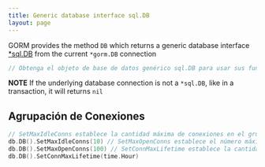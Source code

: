 ```yaml
---
title: Generic database interface sql.DB
layout: page
---
```

GORM provides the method `DB` which returns a generic database interface [*sql.DB](http://golang.org/pkg/database/sql/#DB) from the current `*gorm.DB` connection

```go
// Obtenga el objeto de base de datos genérico sql.DB para usar sus funciones db.DB() // Ping db.DB().Ping()
```

**NOTE** If the underlying database connection is not a `*sql.DB`, like in a transaction, it will returns `nil`

## Agrupación de Conexiones

```go
// SetMaxIdleConns establece la cantidad máxima de conexiones en el grupo de conexiones inactivas.
db.DB().SetMaxIdleConns(10) // SetMaxOpenConns establece el número máximo de conexiones abiertas en la base de datos.
db.DB().SetMaxOpenConns(100) // SetConnMaxLifetime establece la cantidad máxima de tiempo que una conexión puede ser reutilizada.
db.DB().SetConnMaxLifetime(time.Hour)
```